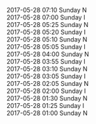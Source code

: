 2017-05-28 07:10 Sunday  N  
2017-05-28 07:00 Sunday  I  
2017-05-28 05:25 Sunday  N  
2017-05-28 05:20 Sunday  I  
2017-05-28 05:10 Sunday  N  
2017-05-28 05:05 Sunday  I  
2017-05-28 04:00 Sunday  N  
2017-05-28 03:55 Sunday  I  
2017-05-28 03:10 Sunday  N  
2017-05-28 03:05 Sunday  I  
2017-05-28 02:05 Sunday  N  
2017-05-28 02:00 Sunday  I  
2017-05-28 01:30 Sunday  N  
2017-05-28 01:25 Sunday  I  
2017-05-28 01:00 Sunday  N  
